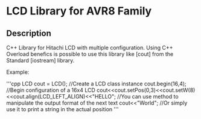 LCD Library for AVR8 Family
===========================

Description
-----------

C++ Library for Hitachi LCD with multiple configuration. Using C++ Overload benefics is possible to use this library like [cout] from the Standard [iostream] library.

Example:

'''cpp
LCD cout = LCD(); //Create a LCD class instance
cout.begin(16,4); //Begin configuration of a 16x4 LCD
cout<<cout.setPos(0,3)<<cout.setW(8)<<cout.align(LCD_LEFT_ALIGN)<<"HELLO"; //You can use method to manipulate the output format of the next text
cout<<"World"; //Or simply use it to print a string in the actual position
'''